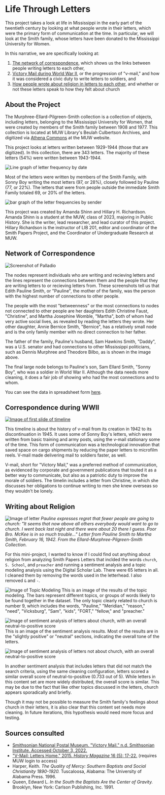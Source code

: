# Life Through Letters
This project takes a look at life in Mississippi in the early part of the twentieth century by looking at what people wrote in their letters, which were the primary form of communication at the time.  In particular, we will look at the Smith family, whose letters have been donated to the Mississippi University for Women.

In this narrative, we are specifically looking at:
1. [The network of correspondence](##network-of-correspondemnce), which shows us the links between people writing letters to each other, 
2. [Victory Mail during World War II](##correspondence-during-wwii), or the progression of "v-mail," and how it was considered a civic duty to write letters to soldiers, and
3. [How people wrote about religion in letters to each other](##writing-about-religion), and whether or not these letters speak to how they felt about church

<!-- Write description of the project here-->

## About the Project
<!-- describe the letter collection-->
The Murphree-Ellard-Pilgreen-Smith collection is a collection of objects, including letters, belonging to the Mississippi University for Women, that were created by members of the Smith family between 1908 and 1977.  This collection is located at MUW Library's Beulah Culbertson Archives, and digitized via [Athena Commons](https://athenacommons.muw.edu/smithpapers/) at the MUW website.

This project looks at letters written between 1929-1944 (those that are digitized). In this collection, there are 343 letters. The majority of these letters (54%) were written between 1943-1944.

![Line graph of letter frequency by date](https://github.com/hillaryAHR/LIB-201/blob/main/narrative-images/lettersbydate_29-44.png)

Most of the letters were written by members of the Smith Family, with Sonny Boy writing the most letters (97, or 28%), closely followed by Pauline (77, or 22%). The letters that were from people outside the immediate Smith Family totaled 69, or 20% of the letters.

![bar graph of the letter frequencies by sender](https://github.com/hillaryAHR/LIB-201/blob/main/narrative-images/lettersbysender_29-44.png)

This project was created by Amanda Shinn and Hillary H. Richardson.  Amanda Shinn is a student at the MUW, class of 2023, majoring in Public History.  She is the writer, lead researcher, and lead curator of this project.  Hillary Richardson is the instructor of LIB 201, editor and coordinator of the Smith Papers Project, and the Coordinator of Undergraduate Research at MUW.

## Network of Correspondence
![Screenshot of Palladio](image.png)

The nodes represent individuals who are writing and recieving letters and the lines represent the connections between them and the people that they are writing letters to or recieving letters from. These screenshots tell us that Edith Pauline Smith, or "Pauline", the mother of the family, was the person with the highest number of connections to other people.  

The people with the most "betweenness" or the most connections to nodes not connected to other people are her daughters Edith Christine Faust, "Christine", and Martha Josephine Womble, "Martha", both of whom had very active social lives, as revealed by reading the letters they wrote. Her other daughter, Annie Bernice Smith, "Bernice", has a relatively small node and is the only family member with no direct connection to her father.  

The father of the family, Pauline's husband, Sam Hawkins Smith, "Daddy", was a U.S. senator and had connections to other Mississippi politicians, such as Dennis Murphree and Theodore Bilbo, as is shown in the image above. 

The final large node belongs to Pauline's son, Sam Ellard Smith, "Sonny Boy", who was a soldier in World War II. Although the data needs more cleaning, it does a fair job of showing who had the most connections and to whom.

You can see the data in spreadsheet form [here](https://docs.google.com/spreadsheets/d/1rw3uXL9gaA_cAW0DIuUtDsSeRH6GhucZB7iPvNeetRA/edit#gid=453660900).

## Correspondence during WWII

[![Image of first slide of timeline](https://github.com/hillaryAHR/LIB-201/blob/main/narrative-images/timline-first-slide.PNG)](https://cdn.knightlab.com/libs/timeline3/latest/embed/index.html?source=1nXufDzi3g0QI_wcI3mvl0HvMIz3tkIwxdFw5N-5Hdxw&font=Default&lang=en&initial_zoom=2&height=650)

This timeline is about the history of v-mail from its creation in 1942 to its discontinuation in 1945.  It uses some of Sonny Boy's letters, which were written from basic training and army posts, using the v-mail stationary some of the time. This form of communication was a technological innovation that saved space on cargo shipments by reducing the paper letters to microfilm reels. V-mail made delivering mail to soldiers faster, as well. 

V-mail, short for "Victory Mail," was a preferred method of communication, as evidenced by corporate and government publications that touted it as a better way to communicate, but also as a patriotic duty to improve the morale of soldiers. The timelin includes a letter from Christine, in which she discusses her obligations to continue writing to men she knew overseas so they wouldn't be lonely.

## Writing about Religion

![Image of letter](https://drive.google.com/file/d/1cjLt8EPRB6hs6ahjePt0gg80Oaaw3Zvq/view)
*Pauline expresses regret that fewer people are going to church: "It seems that now above all others everybody would want to go to church. I went back last night and there were about 20 there I guess. Poor Bro. McKee is in so much trouble..." Letter from Pauline Smith to Martha Smith, February 16, 1942. From the Ellard-Murphree-Pilgreen-Smith Collection.*

For this mini-project, I wanted to know if I could find out anything about religion from analyzing Smith Papers Letters that inclded the words ```church```, ```S. School```, and ```preacher``` and running a sentiment analysis and a topic modeling analysis using the Digital Scholar Lab.  There were 65 letters in all.  I cleaned them by removing the words used in the letterhead.  I also removed ```&``` and ```-```.  

![Image of Topic Modeling](https://github.com/hillaryAHR/LIB-201/blob/main/narrative-images/topic-model-church.png)
This is an image of the results of the topic modeling.  The bars represent different topics, or groups of words likely to be found together in the dataset.  The only topic clearly related to church is number 9, which includes the words, "Pauline," "Meridian," "reason," "need", "Vicksburg", "Sam", "kids", "FORT," "fellow," and "preacher."

![Image of sentiment analysis of letters about church, with an overall neutral-to-positive score](https://github.com/hillaryAHR/LIB-201/blob/main/narrative-images/religion-SA.png)
This is an image of the sentiment analysis results.  Most of the results are in the "slightly positive" or "neutral" sections, indicating the overall tone of the letters.

![Image of sentiment analysis of letters not about church, with an overall neutral-to-positive score]()

In another sentiment analysis that includes letters that did not match the search criteria, using the same cleaning configuration, letters scored a similar overall score of neutral-to-positive (0.733 out of 5). While letters in this content set are more widely distributed, the overall score is similar. This may be due to the fact that like other topics discussed in the letters, church appears sporadically and briefly. 

Though it may not be possible to measure the Smith family's feelings about church in their letters, it is also clear that this content set needs more cleaning. In future iterations, this hypothesis would need more focus and testing.

## Sources consulted

* [Smithsonian National Postal Museum.  "Victory Mail."  n.d. Smithsonian Institute.  Accessed October 3, 2022.](https://postalmuseum.si.edu/exhibition/victory-mail)
* ["V-Mail: Letters Home." 2015. _History Magazine_ 16 (5): 17-22.](https://login.libprxy.muw.edu/login?url=https://search.ebscohost.com/login.aspx?direct=true&db=khh&AN=102930021&site=eds-live&scope=site) (requires MUW login to access)
* Harper, Keith.  _The Quality of Mercy: Southern Baptists and Social Christianity 1890-1920._ Tuscaloosa, Alabama: The University of Alabama Press. 1996.
* Queen, Edward L.  _In the South the Baptists Are the Center of Gravity._  Brooklyn, New York: Carlson Publishing, Inc. 1991.
